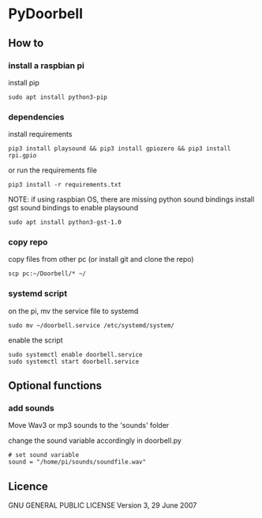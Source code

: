# PyDoorbell

## How to
### install a raspbian pi
install pip
```
sudo apt install python3-pip
```

### dependencies
install requirements
```
pip3 install playsound && pip3 install gpiozero && pip3 install rpi.gpio
```

or run the requirements file
```
pip3 install -r requirements.txt
```

NOTE:
if using raspbian OS, there are missing python sound bindings
install gst sound bindings to enable playsound
```
sudo apt install python3-gst-1.0
```

### copy repo
copy files from other pc (or install git and clone the repo)
```
scp pc:~/Doorbell/* ~/
```

### systemd script
on the pi, mv the service file to systemd
```
sudo mv ~/doorbell.service /etc/systemd/system/
```

enable the script
```
sudo systemctl enable doorbell.service
sudo systemctl start doorbell.service
```

## Optional functions
### add sounds
Move Wav3 or mp3 sounds to the 'sounds' folder

change the sound variable accordingly in doorbell.py
```
# set sound variable
sound = "/home/pi/sounds/soundfile.wav"
```

## Licence
GNU GENERAL PUBLIC LICENSE
Version 3, 29 June 2007